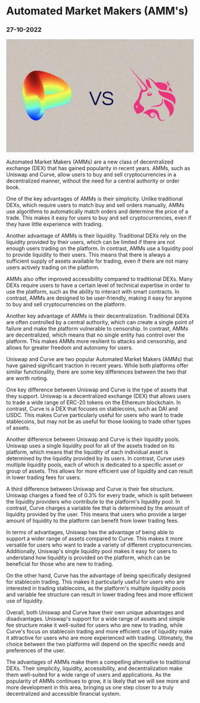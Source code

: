 # Automated Market Makers (AMM's)
### 27-10-2022

![Layer 2 Logo](../../../../public/blog/blog3/Curve-finance-vs-Uniswap-1024x614.jpeg)

Automated Market Makers (AMMs) are a new class of decentralized exchange (DEX) that has gained popularity in recent years. AMMs, such as Uniswap and Curve, allow users to buy and sell cryptocurrencies in a decentralized manner, without the need for a central authority or order book.

One of the key advantages of AMMs is their simplicity. Unlike traditional DEXs, which require users to match buy and sell orders manually, AMMs use algorithms to automatically match orders and determine the price of a trade. This makes it easy for users to buy and sell cryptocurrencies, even if they have little experience with trading.

Another advantage of AMMs is their liquidity. Traditional DEXs rely on the liquidity provided by their users, which can be limited if there are not enough users trading on the platform. In contrast, AMMs use a liquidity pool to provide liquidity to their users. This means that there is always a sufficient supply of assets available for trading, even if there are not many users actively trading on the platform.

AMMs also offer improved accessibility compared to traditional DEXs. Many DEXs require users to have a certain level of technical expertise in order to use the platform, such as the ability to interact with smart contracts. In contrast, AMMs are designed to be user-friendly, making it easy for anyone to buy and sell cryptocurrencies on the platform.

Another key advantage of AMMs is their decentralization. Traditional DEXs are often controlled by a central authority, which can create a single point of failure and make the platform vulnerable to censorship. In contrast, AMMs are decentralized, which means that no single entity has control over the platform. This makes AMMs more resilient to attacks and censorship, and allows for greater freedom and autonomy for users.

Uniswap and Curve are two popular Automated Market Makers (AMMs) that have gained significant traction in recent years. While both platforms offer similar functionality, there are some key differences between the two that are worth noting.

One key difference between Uniswap and Curve is the type of assets that they support. Uniswap is a decentralized exchange (DEX) that allows users to trade a wide range of ERC-20 tokens on the Ethereum blockchain. In contrast, Curve is a DEX that focuses on stablecoins, such as DAI and USDC. This makes Curve particularly useful for users who want to trade stablecoins, but may not be as useful for those looking to trade other types of assets.

Another difference between Uniswap and Curve is their liquidity pools. Uniswap uses a single liquidity pool for all of the assets traded on its platform, which means that the liquidity of each individual asset is determined by the liquidity provided by its users. In contrast, Curve uses multiple liquidity pools, each of which is dedicated to a specific asset or group of assets. This allows for more efficient use of liquidity and can result in lower trading fees for users.

A third difference between Uniswap and Curve is their fee structure. Uniswap charges a fixed fee of 0.3% for every trade, which is split between the liquidity providers who contribute to the platform's liquidity pool. In contrast, Curve charges a variable fee that is determined by the amount of liquidity provided by the user. This means that users who provide a larger amount of liquidity to the platform can benefit from lower trading fees.

In terms of advantages, Uniswap has the advantage of being able to support a wider range of assets compared to Curve. This makes it more versatile for users who want to trade a variety of different cryptocurrencies. Additionally, Uniswap's single liquidity pool makes it easy for users to understand how liquidity is provided on the platform, which can be beneficial for those who are new to trading.

On the other hand, Curve has the advantage of being specifically designed for stablecoin trading. This makes it particularly useful for users who are interested in trading stablecoins, as the platform's multiple liquidity pools and variable fee structure can result in lower trading fees and more efficient use of liquidity.

Overall, both Uniswap and Curve have their own unique advantages and disadvantages. Uniswap's support for a wide range of assets and simple fee structure make it well-suited for users who are new to trading, while Curve's focus on stablecoin trading and more efficient use of liquidity make it attractive for users who are more experienced with trading. Ultimately, the choice between the two platforms will depend on the specific needs and preferences of the user.

The advantages of AMMs make them a compelling alternative to traditional DEXs. Their simplicity, liquidity, accessibility, and decentralization make them well-suited for a wide range of users and applications. As the popularity of AMMs continues to grow, it is likely that we will see more and more development in this area, bringing us one step closer to a truly decentralized and accessible financial system.
